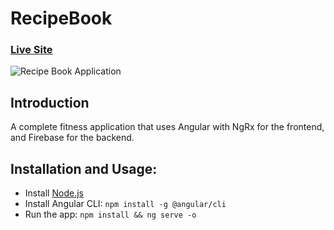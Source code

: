 # RecipeBook

### [Live Site](https://fitness-tracker-6d97e.web.app/)

![Recipe Book Application](https://i.ibb.co/jRN4TbQ/Screenshot-from-2023-02-08-11-42-18.png)

## Introduction
A complete  fitness application that uses Angular with NgRx for the frontend, and Firebase for the backend.

## Installation and Usage:
- Install [Node.js](https://nodejs.org/en/download/)
- Install Angular CLI: `npm install -g @angular/cli`
- Run the app: `npm install && ng serve -o`

